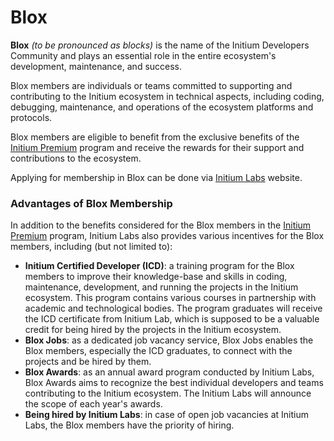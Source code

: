 # Blox

**Blox** _(to be pronounced as blocks)_ is the name of the Initium Developers Community and plays an essential role in the entire ecosystem's development, maintenance, and success.&#x20;

Blox members are individuals or teams committed to supporting and contributing to the Initium ecosystem in technical aspects, including coding, debugging, maintenance, and operations of the ecosystem platforms and protocols.&#x20;

Blox members are eligible to benefit from the exclusive benefits of the [Initium Premium](../about-initium/initium-premium.md) program and receive the rewards for their support and contributions to the ecosystem.&#x20;

Applying for membership in Blox can be done via [Initium Labs](https://initium.one) website.&#x20;

### Advantages of Blox Membership

In addition to the benefits considered for the Blox members in the [Initium Premium](../about-initium/initium-premium.md) program, Initium Labs also provides various incentives for the Blox members, including (but not limited to):

* &#x20;**Initium Certified Developer (ICD)**: a training program for the Blox members to improve their knowledge-base and skills in coding, maintenance, development, and running the projects in the Initium ecosystem. This program contains various courses in partnership with academic and technological bodies. The program graduates will receive the ICD certificate from Initium Lab, which is supposed to be a valuable credit for being hired by the projects in the Initium ecosystem.&#x20;
* **Blox Jobs**: as a dedicated job vacancy service, Blox Jobs enables the Blox members, especially the ICD graduates, to connect with the projects and be hired by them.&#x20;
* **Blox Awards**: as an annual award program conducted by Initium Labs, Blox Awards aims to recognize the best individual developers and teams contributing to the Initium ecosystem. The Initium Labs will announce the scope of each year's awards.&#x20;
* **Being hired by Initium Labs**: in case of open job vacancies at Initium Labs, the Blox members have the priority of hiring.&#x20;
